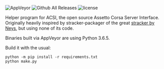 ![AppVeyor](https://img.shields.io/appveyor/ci/okletzmayr/acsi-packager.svg?style=flat-square)
![Github All Releases](https://img.shields.io/github/downloads/okletzmayr/acsi-packager/total.svg?style=flat-square)
![license](https://img.shields.io/github/license/okletzmayr/acsi-packager.svg?style=flat-square)

Helper program for ACSI, the open source Assetto Corsa Server Interface. Originally heavily inspired by stracker-packager of the great [stracker by Neys](http://n-e-y-s.de/main), but using none of its code.

Binaries built via AppVeyor are using Python 3.6.5.

Build it with the usual:

```
python -m pip install -r requirements.txt
python make.py
```
